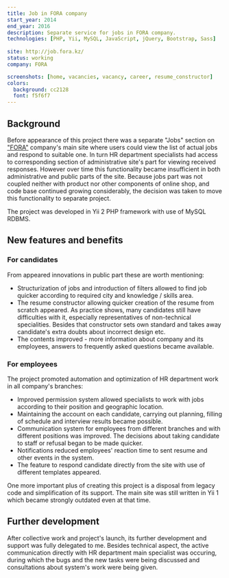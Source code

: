 ```yaml
---
title: Job in FORA company
start_year: 2014
end_year: 2016
description: Separate service for jobs in FORA company.
technologies: [PHP, Yii, MySQL, JavaScript, jQuery, Bootstrap, Sass]
  
site: http://job.fora.kz/
status: working
company: FORA

screenshots: [home, vacancies, vacancy, career, resume_constructor]
colors:
  background: cc2128
  font: f5f6f7
---
```


## Background

Before appearance of this project there was a separate "Jobs" section on ["FORA"][FORA] company's main site where users 
could view the list of actual jobs and respond to suitable one. In turn HR department specialists had access to 
corresponding section of administrative site's part for viewing received responses. However over time this functionality 
became insufficient in both administrative and public parts of the site. Because jobs part was not coupled neither with 
product nor other components of online shop, and code base continued growing considerably, the decision was taken to 
move this functionality to separate project.

The project was developed in Yii 2 PHP framework with use of MySQL RDBMS.

## New features and benefits

### For candidates

From appeared innovations in public part these are worth mentioning:

- Structurization of jobs and introduction of filters allowed to find job quicker according to required city and 
knowledge / skills area.
- The resume constructor allowing quicker creation of the resume from scratch appeared. As practice shows, many 
candidates still have difficulties with it, especially representatives of non-technical specialities. Besides that
constructor sets own standard and takes away candidate's extra doubts about incorrect design etc.
- The contents improved - more information about company and its employees, answers to frequently asked questions became 
available.

### For employees

The project promoted automation and optimization of HR department work in all company's branches:

- Improved permission system allowed specialists to work with jobs according to their position and geographic location.
- Maintaining the account on each candidate, carrying out planning, filling of schedule and interview results became 
possible.
- Communication system for employees from different branches and with different positions was improved. The decisions
about taking candidate to staff or refusal began to be made quicker.
- Notifications reduced employees' reaction time to sent resume and other events in the system.
- The feature to respond candidate directly from the site with use of different templates appeared.

One more important plus of creating this project is a disposal from legacy code and simplification of its support. The
main site was still written in Yii 1 which became strongly outdated even at that time.

## Further development

After collective work and project's launch, its further development and support was fully delegated to me. Besides
technical aspect, the active communication directly with HR department main specialist was occuring, during which the 
bugs and the new tasks were being discussed and consultations about system's work were being given.

[FORA]: https://fora.kz/
